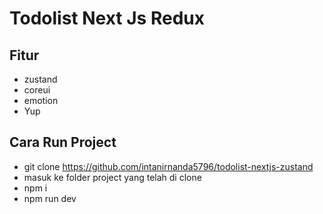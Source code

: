 # Todolist Next Js Redux

## Fitur
- zustand
- coreui
- emotion
- Yup

## Cara Run Project
- git clone https://github.com/intanirnanda5796/todolist-nextjs-zustand
- masuk ke folder project yang telah di clone
- npm i
- npm run dev